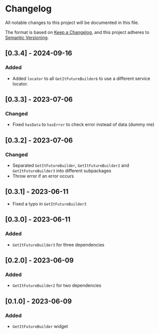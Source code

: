 # Changelog

All notable changes to this project will be documented in this file.

The format is based on [Keep a Changelog],
and this project adheres to [Semantic Versioning].

## [0.3.4] - 2024-09-16

### Added

- Added `locator` to all `GetItFutureBuilder`s to use a different service locator.

## [0.3.3] - 2023-07-06

### Changed

- Fixed `hasData` to `hasError` to check error instead of data (dummy me)

## [0.3.2] - 2023-07-06

### Changed

- Separated `GetItFutureBuilder`, `GetItFutureBuilder2` and `GetItFutureBuilder3` into different subpackages
- Throw error if an error occurs

## [0.3.1] - 2023-06-11

- Fixed a typo in `GetItFutureBuilder3`

## [0.3.0] - 2023-06-11

### Added

- `GetItFutureBuilder3` for three dependencies

## [0.2.0] - 2023-06-09

### Added

- `GetItFutureBuilder2` for two dependencies

## [0.1.0] - 2023-06-09

### Added

- `GetItFutureBuilder` widget

<!-- Links -->
[keep a changelog]: https://keepachangelog.com/en/1.0.0/
[semantic versioning]: https://semver.org/spec/v2.0.0.html
